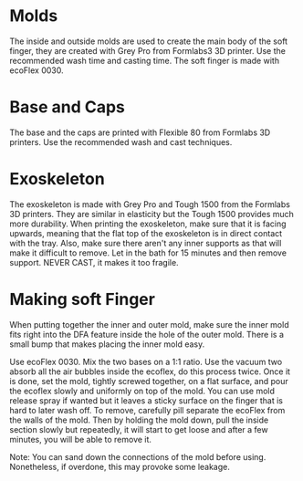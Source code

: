# Molds
The inside and outside molds are used to create the main body of the soft finger, they are created with Grey Pro from Formlabs3 3D printer. Use the recommended wash time and casting time. The soft finger is made with ecoFlex 0030. 

# Base and Caps
The base and the caps are printed with Flexible 80 from Formlabs 3D printers. Use the recommended wash and cast techniques. 

# Exoskeleton 
The exoskeleton is made with Grey Pro and Tough 1500 from the Formlabs 3D printers. They are similar in elasticity but the Tough 1500 provides much more durability. 
When printing the exoskeleton, make sure that it is facing upwards, meaning that the flat top of the exoskeleton is in direct contact with the tray. Also, make sure there aren't any inner supports as that will make it difficult to remove. Let in the bath for 15 minutes and then remove support. NEVER CAST, it makes it too fragile. 

# Making soft Finger

When putting together the inner and outer mold, make sure the inner mold fits right into the DFA feature inside the hole of the outer mold. There is a small bump that makes placing the inner mold easy. 

Use ecoFlex 0030. Mix the two bases on a 1:1 ratio. Use the vacuum two absorb all the air bubbles inside the ecoflex, do this process twice. Once it is done, set the mold, tightly screwed together, on a flat surface, and pour the ecoflex slowly and uniformly on top of the mold. You can use mold release spray if wanted but it leaves a sticky surface on the finger that is hard to later wash off. To remove, carefully pill separate the ecoFlex from the walls of the mold. Then by holding the mold down, pull the inside section slowly but repeatedly, it will start to get loose and after a few minutes, you will be able to remove it.  

Note: You can sand down the connections of the mold before using. Nonetheless, if overdone, this may provoke some leakage. 
